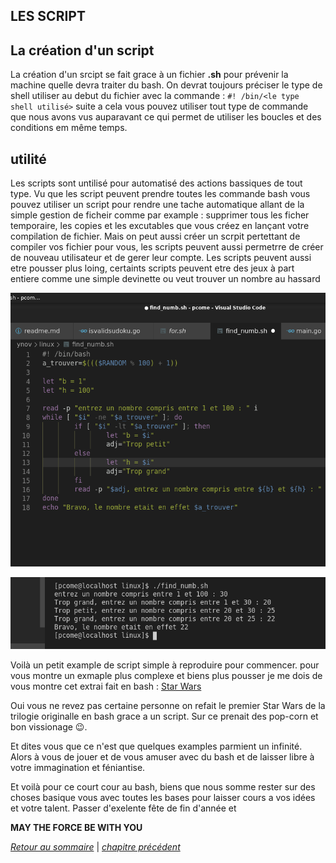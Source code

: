 ## LES SCRIPT 

## La création d'un script

La création d'un srcipt se fait grace à un fichier **.sh** pour prévenir la machine quelle devra traiter du bash.
On devrat toujours préciser le type de shell utiliser au debut du fichier avec la commande : 
`#! /bin/<le type shell utilisé>`
suite a cela vous pouvez utiliser tout type de commande que nous avons vus auparavant ce qui permet de utiliser les boucles et des conditions em même temps.

## utilité 
Les scripts sont untilisé pour automatisé des actions bassiques de tout type. Vu que les script peuvent prendre toutes les commande bash vous pouvez utiliser un script pour rendre une tache automatique allant de la simple gestion de ficheir comme par example : supprimer tous les ficher temporaire, les copies et les excutables que vous créez en lançant votre compilation de fichier. Mais on peut aussi créer un scrpit pertettant de compiler vos fichier pour vous, les scripts peuvent aussi permetrre de créer de nouveau utilisateur et de gerer leur compte. 
Les scripts peuvent aussi etre pousser plus loing, certaints scripts peuvent etre des jeux à part entiere comme une simple devinette ou veut trouver un nombre au hassard

![find_numbs](./picture/find_numb.png)

![find_numb_res](./picture/find_numb_res.png)

Voilà un petit example de script simple à reproduire pour commencer. pour vous montre un exmaple plus complexe et biens plus pousser je me dois de vous montre cet extrai fait en bash :
[Star Wars](http://asciimation.co.nz/)

Oui vous ne revez pas certaine personne on refait le premier Star Wars de la trilogie originalle en bash grace a un script. Sur ce prenait des pop-corn et bon vissionage :wink:.

Et dites vous que ce n'est que quelques examples parmient un infinité. Alors à vous de jouer et de vous amuser avec du bash et de laisser libre à votre immagination et féniantise.

Et voilà pour ce court cour au bash, biens que nous somme rester sur des choses basique vous avec toutes les bases pour laisser cours a vos idées et votre talent. Passer d'exelente fête de fin d'année et 

**MAY THE FORCE BE WITH YOU**

*[Retour au sommaire](./README.md)* | *[chapitre précédent](https://github.com/lancelot260/linux/blob/main/boucles.md)*
